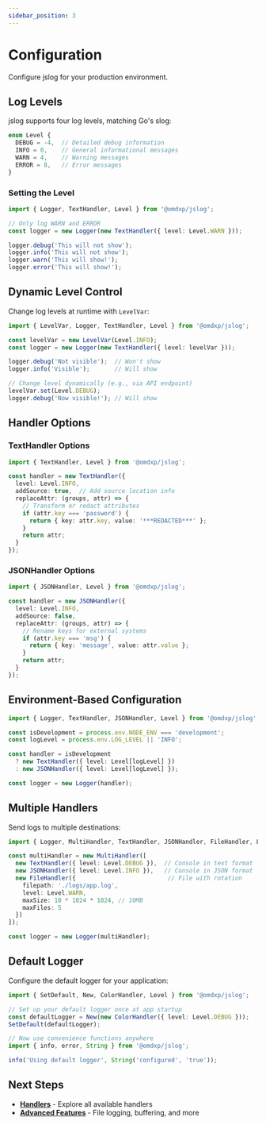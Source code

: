 ```yaml
---
sidebar_position: 3
---
```


# Configuration

Configure jslog for your production environment.

## Log Levels

jslog supports four log levels, matching Go's slog:

```typescript
enum Level {
  DEBUG = -4,  // Detailed debug information
  INFO = 0,    // General informational messages
  WARN = 4,    // Warning messages
  ERROR = 8,   // Error messages
}
```

### Setting the Level

```typescript
import { Logger, TextHandler, Level } from '@omdxp/jslog';

// Only log WARN and ERROR
const logger = new Logger(new TextHandler({ level: Level.WARN }));

logger.debug('This will not show');
logger.info('This will not show');
logger.warn('This will show!');
logger.error('This will show!');
```

## Dynamic Level Control

Change log levels at runtime with `LevelVar`:

```typescript
import { LevelVar, Logger, TextHandler, Level } from '@omdxp/jslog';

const levelVar = new LevelVar(Level.INFO);
const logger = new Logger(new TextHandler({ level: levelVar }));

logger.debug('Not visible');  // Won't show
logger.info('Visible');       // Will show

// Change level dynamically (e.g., via API endpoint)
levelVar.set(Level.DEBUG);
logger.debug('Now visible!'); // Will show
```

## Handler Options

### TextHandler Options

```typescript
import { TextHandler, Level } from '@omdxp/jslog';

const handler = new TextHandler({
  level: Level.INFO,
  addSource: true,  // Add source location info
  replaceAttr: (groups, attr) => {
    // Transform or redact attributes
    if (attr.key === 'password') {
      return { key: attr.key, value: '***REDACTED***' };
    }
    return attr;
  }
});
```

### JSONHandler Options

```typescript
import { JSONHandler, Level } from '@omdxp/jslog';

const handler = new JSONHandler({
  level: Level.INFO,
  addSource: false,
  replaceAttr: (groups, attr) => {
    // Rename keys for external systems
    if (attr.key === 'msg') {
      return { key: 'message', value: attr.value };
    }
    return attr;
  }
});
```

## Environment-Based Configuration

```typescript
import { Logger, TextHandler, JSONHandler, Level } from '@omdxp/jslog';

const isDevelopment = process.env.NODE_ENV === 'development';
const logLevel = process.env.LOG_LEVEL || 'INFO';

const handler = isDevelopment 
  ? new TextHandler({ level: Level[logLevel] })
  : new JSONHandler({ level: Level[logLevel] });

const logger = new Logger(handler);
```

## Multiple Handlers

Send logs to multiple destinations:

```typescript
import { Logger, MultiHandler, TextHandler, JSONHandler, FileHandler, Level } from '@omdxp/jslog';

const multiHandler = new MultiHandler([
  new TextHandler({ level: Level.DEBUG }),  // Console in text format
  new JSONHandler({ level: Level.INFO }),   // Console in JSON format
  new FileHandler({                          // File with rotation
    filepath: './logs/app.log',
    level: Level.WARN,
    maxSize: 10 * 1024 * 1024, // 10MB
    maxFiles: 5
  })
]);

const logger = new Logger(multiHandler);
```

## Default Logger

Configure the default logger for your application:

```typescript
import { SetDefault, New, ColorHandler, Level } from '@omdxp/jslog';

// Set up your default logger once at app startup
const defaultLogger = New(new ColorHandler({ level: Level.DEBUG }));
SetDefault(defaultLogger);

// Now use convenience functions anywhere
import { info, error, String } from '@omdxp/jslog';

info('Using default logger', String('configured', 'true'));
```

## Next Steps

- **[Handlers](../core-concepts/handlers)** - Explore all available handlers
- **[Advanced Features](../advanced/file-handler)** - File logging, buffering, and more
